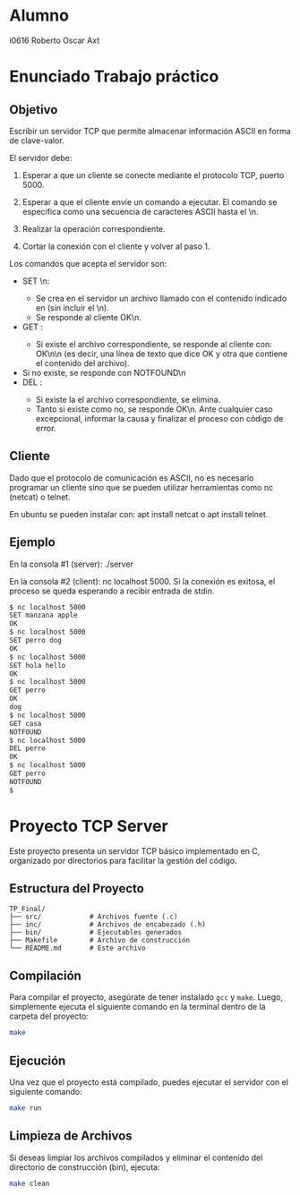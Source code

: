 # Alumno
i0616 Roberto Oscar Axt

# Enunciado Trabajo práctico
## Objetivo
Escribir un servidor TCP que permite almacenar información ASCII en forma de clave-valor.

El servidor debe:

1. Esperar a que un cliente se conecte mediante el protocolo TCP, puerto 5000.

2. Esperar a que el cliente envíe un comando a ejecutar. El comando se especifica como una secuencia de caracteres ASCII hasta el \n.

3. Realizar la operación correspondiente.

4. Cortar la conexión con el cliente y volver al paso 1.

Los comandos que acepta el servidor son:

* SET <clave> <valor>\n:
  * Se crea en el servidor un archivo llamado <clave> con el contenido indicado en <valor> (sin incluir el \n).
  * Se responde al cliente OK\n.
* GET <clave>:
  * Si existe el archivo correspondiente, se responde al cliente con: OK\n<valor>\n (es decir, una línea de texto que dice OK y otra que contiene el contenido del archivo).
 * Si no existe, se responde con NOTFOUND\n
* DEL <clave>:
  * Si existe la el archivo correspondiente, se elimina.
  * Tanto si existe como no, se responde OK\n.
Ante cualquier caso excepcional, informar la causa y finalizar el proceso con código de error.

## Cliente
Dado que el protocolo de comunicación es ASCII, no es necesario programar un cliente sino que se pueden utilizar herramientas como nc (netcat) o telnet.

En ubuntu se pueden instalar con: apt install netcat o apt install telnet.

## Ejemplo
En la consola #1 (server): ./server

En la consola #2 (client): nc localhost 5000. Si la conexión es exitosa, el proceso se queda esperando a recibir entrada de stdin.

```bash
$ nc localhost 5000
SET manzana apple
OK
$ nc localhost 5000
SET perro dog
OK
$ nc localhost 5000
SET hola hello
OK
$ nc localhost 5000
GET perro
OK
dog
$ nc localhost 5000
GET casa
NOTFOUND
$ nc localhost 5000
DEL perro
OK
$ nc localhost 5000
GET perro
NOTFOUND
$
```

# Proyecto TCP Server

Este proyecto presenta un servidor TCP básico implementado en C, organizado por directorios para facilitar la gestión del código.

## Estructura del Proyecto
```
TP_Final/
├── src/            # Archivos fuente (.c)
├── inc/            # Archivos de encabezado (.h)
├── bin/            # Ejecutables generados
├── Makefile        # Archivo de construcción
└── README.md       # Este archivo
```
## Compilación

Para compilar el proyecto, asegúrate de tener instalado `gcc` y `make`. Luego, simplemente ejecuta el siguiente comando en la terminal dentro de la carpeta del proyecto:

```bash
make
```

## Ejecución

Una vez que el proyecto está compilado, puedes ejecutar el servidor con el siguiente comando:

```bash
make run
```

## Limpieza de Archivos

Si deseas limpiar los archivos compilados y eliminar el contenido del directorio de construcción (bin), ejecuta:

```bash
make clean
```
